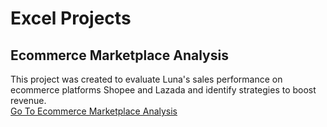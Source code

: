 # Excel Projects

## Ecommerce Marketplace Analysis
This project was created to evaluate Luna's sales performance on ecommerce platforms Shopee and Lazada and identify strategies to boost revenue.  
[Go To Ecommerce Marketplace Analysis](Ecom_Marketplace_Analysis)